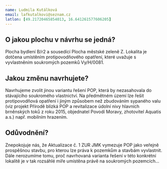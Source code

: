 ```yaml
---
name: Ludmila Kutálková
email: lafkutalkovi@seznam.cz
latlon: [49.21720465854013, 16.641261577606205]
---
```


## O jakou plochu v návrhu se jedná?

Plocha bydlení B/r2 a sousedící Plocha městské zeleně Z.
Lokalita je dotčena umístěním protipovodňového opatření, které uvažuje s vyvlastněním soukromých pozemků Vy/H/0081. 

## Jakou změnu navrhujete?

Navrhujeme zvolit jinou variantu řešení POP, která by nezasahovala do stávajícího soukromého vlastnictví. 
Na předmětném území lze řešit protipovodňová opatření i jiným způsobem než zbudováním sypaného valu (viz projekt Přírodě blízká POP a revitalizace údolní nivy hlavních brněnských toků z roku 2015, objednatel Povodí Moravy, zhotovitel Aquatis a.s.) např.  mobilním hrazením.  

## Odůvodnění?

Znepokojuje nás, že Aktualizace č. 1 ZUR JMK vymezuje POP jako veřejně prospěšnou stavbu, pro kterou lze práva k pozemkům a stavbám vyvlastnit. 
Dále nerozumíme tomu, proč navrhovaná varianta řešení v této konkrétní lokalitě je v tak rozsáhlé míře umístěna právě na soukromých pozemcích... 


